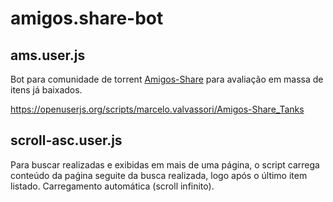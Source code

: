 # amigos.share-bot

## ams.user.js 
Bot para comunidade de torrent [Amigos-Share](https://cliente.amigos-share.club/) para avaliação em massa de itens já baixados.

  https://openuserjs.org/scripts/marcelo.valvassori/Amigos-Share_Tanks

## scroll-asc.user.js
Para buscar realizadas e exibidas em mais de uma página, o script carrega conteúdo da paǵina seguite da busca realizada, logo após o último item listado. Carregamento automática (scroll infinito).



